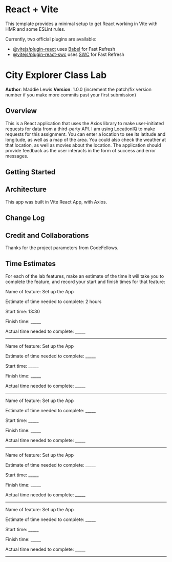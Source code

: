 # React + Vite

This template provides a minimal setup to get React working in Vite with HMR and some ESLint rules.

Currently, two official plugins are available:

- [@vitejs/plugin-react](https://github.com/vitejs/vite-plugin-react/blob/main/packages/plugin-react/README.md) uses [Babel](https://babeljs.io/) for Fast Refresh
- [@vitejs/plugin-react-swc](https://github.com/vitejs/vite-plugin-react-swc) uses [SWC](https://swc.rs/) for Fast Refresh

# City Explorer Class Lab

**Author**: Maddie Lewis
**Version**: 1.0.0 (increment the patch/fix version number if you make more commits past your first submission)

## Overview
This is a React application that uses the Axios library to make user-initiated requests for data from a third-party API. I am using LocationIQ to make requests for this assignment. You can enter a location to see its latitude and longitude, as well as a map of the area. You could also check the weather at that location, as well as movies about the location. The application should provide feedback as the user interacts in the form of success and error messages.
## Getting Started
<!-- What are the steps that a user must take in order to build this app on their own machine and get it running? -->

## Architecture
<!-- Provide a detailed description of the application design. What technologies (languages, libraries, etc) you're using, and any other relevant design information. -->
This app was built in Vite React App, with Axios.

## Change Log
<!-- Use this area to document the iterative changes made to your application as each feature is successfully implemented. Use time stamps. Here's an example:

01-01-2001 4:59pm - Application now has a fully-functional express server, with a GET route for the location resource. -->

## Credit and Collaborations
<!-- Give credit (and a link) to other people or resources that helped you build this application. -->
Thanks for the project parameters from CodeFellows. 

## Time Estimates

For each of the lab features, make an estimate of the time it will take you to complete the feature, and record your start and finish times for that feature:

Name of feature: Set up the App

Estimate of time needed to complete: 2 hours

Start time: 13:30

Finish time: _____

Actual time needed to complete: _____

---

Name of feature: Set up the App

Estimate of time needed to complete: _____

Start time: _____

Finish time: _____

Actual time needed to complete: _____

---

Name of feature: Set up the App

Estimate of time needed to complete: _____

Start time: _____

Finish time: _____

Actual time needed to complete: _____

---

Name of feature: Set up the App

Estimate of time needed to complete: _____

Start time: _____

Finish time: _____

Actual time needed to complete: _____

---

Name of feature: Set up the App

Estimate of time needed to complete: _____

Start time: _____

Finish time: _____

Actual time needed to complete: _____

---
